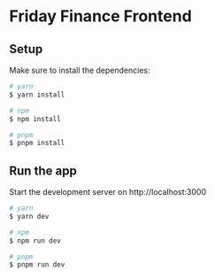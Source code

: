 # Friday Finance Frontend

## Setup

Make sure to install the dependencies:

```bash
# yarn
$ yarn install

# npm
$ npm install

# pnpm
$ pnpm install
```

## Run the app

Start the development server on http://localhost:3000

```bash
# yarn
$ yarn dev

# npm
$ npm run dev

# pnpm
$ pnpm run dev
```
